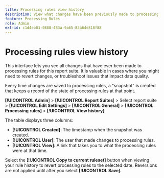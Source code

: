 ```yaml
---
title: Processing rules view history
description: View what changes have been previously made to processing rules.
feature: Processing Rules
role: Admin
exl-id: c1d4eb01-0888-483a-9a65-83a64e818f88
---
```

# Processing rules view history

This interface lets you see all changes that have ever been made to processing rules for this report suite. It is valuable in cases where you might need to revert changes, or troubleshoot issues that impact data quality.

Every time changes are saved to processing rules, a "snapshot" is created that keeps a record of the state of processing rules at that point.

**[!UICONTROL Admin]** > **[!UICONTROL Report Suites]** > Select report suite > **[!UICONTROL Edit Settings]** > **[!UICONTROL General]** > **[!UICONTROL Processing rules]** > **[!UICONTROL View history]**

The table displays three columns:

* **[!UICONTROL Created]**: The timestamp when the snapshot was created.
* **[!UICONTROL User]**: The user that made changes to processing rules.
* **[!UICONTROL View]**: A link that takes you to what the processing rules were at that time.

Select the **[!UICONTROL Copy to current ruleset]** button when viewing your rule history to revert processing rules to the selected date. Reversions are not applied until after you select **[!UICONTROL Save]**.
